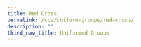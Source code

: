 ```yaml
---
title: Red Cross
permalink: /cca/uniform-groups/red-cross/
description: ""
third_nav_title: Uniformed Groups
---
```

